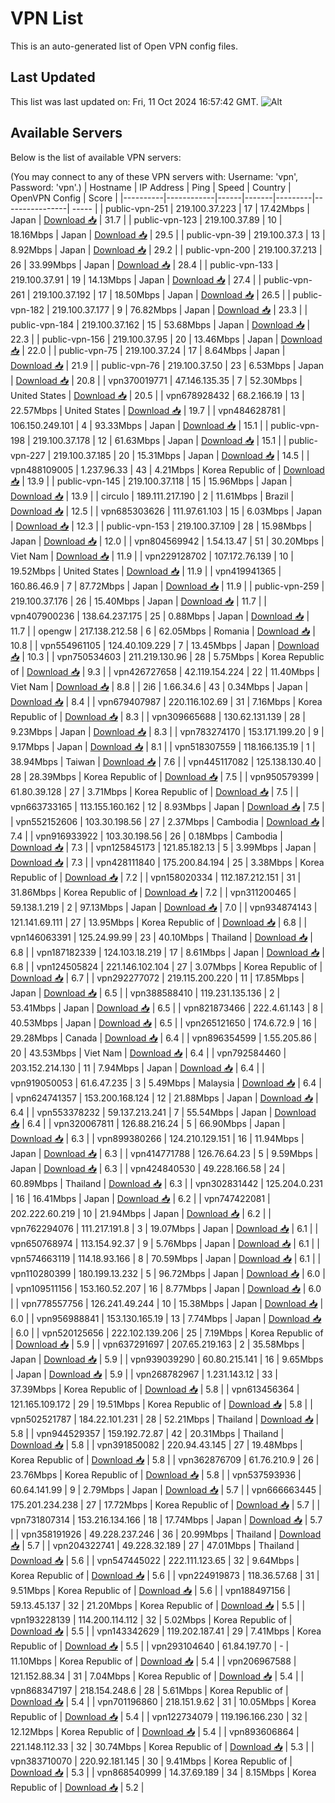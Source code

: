 # VPN List

This is an auto-generated list of Open VPN config files.

## Last Updated

This list was last updated on: Fri, 11 Oct 2024 16:57:42 GMT.
![Alt](https://repobeats.axiom.co/api/embed/186b98318ef1479477931607c1ad7d823f12451f.svg "Repobeats analytics image")

## Available Servers

Below is the list of available VPN servers:

(You may connect to any of these VPN servers with: Username: 'vpn', Password: 'vpn'.)
| Hostname | IP Address | Ping | Speed | Country | OpenVPN Config | Score |
|----------|------------|------|-------|---------|----------------| ----- |
| public-vpn-251 | 219.100.37.223 | 17 | 17.42Mbps | Japan | [Download 📥](./configs/server_0_JP.ovpn) | 31.7 |
| public-vpn-123 | 219.100.37.89 | 10 | 18.16Mbps | Japan | [Download 📥](./configs/server_1_JP.ovpn) | 29.5 |
| public-vpn-39 | 219.100.37.3 | 13 | 8.92Mbps | Japan | [Download 📥](./configs/server_2_JP.ovpn) | 29.2 |
| public-vpn-200 | 219.100.37.213 | 26 | 33.99Mbps | Japan | [Download 📥](./configs/server_3_JP.ovpn) | 28.4 |
| public-vpn-133 | 219.100.37.91 | 19 | 14.13Mbps | Japan | [Download 📥](./configs/server_4_JP.ovpn) | 27.4 |
| public-vpn-261 | 219.100.37.192 | 17 | 18.50Mbps | Japan | [Download 📥](./configs/server_5_JP.ovpn) | 26.5 |
| public-vpn-182 | 219.100.37.177 | 9 | 76.82Mbps | Japan | [Download 📥](./configs/server_6_JP.ovpn) | 23.3 |
| public-vpn-184 | 219.100.37.162 | 15 | 53.68Mbps | Japan | [Download 📥](./configs/server_7_JP.ovpn) | 22.3 |
| public-vpn-156 | 219.100.37.95 | 20 | 13.46Mbps | Japan | [Download 📥](./configs/server_8_JP.ovpn) | 22.0 |
| public-vpn-75 | 219.100.37.24 | 17 | 8.64Mbps | Japan | [Download 📥](./configs/server_9_JP.ovpn) | 21.9 |
| public-vpn-76 | 219.100.37.50 | 23 | 6.53Mbps | Japan | [Download 📥](./configs/server_10_JP.ovpn) | 20.8 |
| vpn370019771 | 47.146.135.35 | 7 | 52.30Mbps | United States | [Download 📥](./configs/server_11_US.ovpn) | 20.5 |
| vpn678928432 | 68.2.166.19 | 13 | 22.57Mbps | United States | [Download 📥](./configs/server_12_US.ovpn) | 19.7 |
| vpn484628781 | 106.150.249.101 | 4 | 93.33Mbps | Japan | [Download 📥](./configs/server_13_JP.ovpn) | 15.1 |
| public-vpn-198 | 219.100.37.178 | 12 | 61.63Mbps | Japan | [Download 📥](./configs/server_14_JP.ovpn) | 15.1 |
| public-vpn-227 | 219.100.37.185 | 20 | 15.31Mbps | Japan | [Download 📥](./configs/server_15_JP.ovpn) | 14.5 |
| vpn488109005 | 1.237.96.33 | 43 | 4.21Mbps | Korea Republic of | [Download 📥](./configs/server_16_KR.ovpn) | 13.9 |
| public-vpn-145 | 219.100.37.118 | 15 | 15.96Mbps | Japan | [Download 📥](./configs/server_17_JP.ovpn) | 13.9 |
| circulo | 189.111.217.190 | 2 | 11.61Mbps | Brazil | [Download 📥](./configs/server_18_BR.ovpn) | 12.5 |
| vpn685303626 | 111.97.61.103 | 15 | 6.03Mbps | Japan | [Download 📥](./configs/server_19_JP.ovpn) | 12.3 |
| public-vpn-153 | 219.100.37.109 | 28 | 15.98Mbps | Japan | [Download 📥](./configs/server_20_JP.ovpn) | 12.0 |
| vpn804569942 | 1.54.13.47 | 51 | 30.20Mbps | Viet Nam | [Download 📥](./configs/server_21_VN.ovpn) | 11.9 |
| vpn229128702 | 107.172.76.139 | 10 | 19.52Mbps | United States | [Download 📥](./configs/server_22_US.ovpn) | 11.9 |
| vpn419941365 | 160.86.46.9 | 7 | 87.72Mbps | Japan | [Download 📥](./configs/server_23_JP.ovpn) | 11.9 |
| public-vpn-259 | 219.100.37.176 | 26 | 15.40Mbps | Japan | [Download 📥](./configs/server_24_JP.ovpn) | 11.7 |
| vpn407900236 | 138.64.237.175 | 25 | 0.88Mbps | Japan | [Download 📥](./configs/server_25_JP.ovpn) | 11.7 |
| opengw | 217.138.212.58 | 6 | 62.05Mbps | Romania | [Download 📥](./configs/server_26_RO.ovpn) | 10.8 |
| vpn554961105 | 124.40.109.229 | 7 | 13.45Mbps | Japan | [Download 📥](./configs/server_27_JP.ovpn) | 10.3 |
| vpn750534603 | 211.219.130.96 | 28 | 5.75Mbps | Korea Republic of | [Download 📥](./configs/server_28_KR.ovpn) | 9.3 |
| vpn426727658 | 42.119.154.224 | 22 | 11.40Mbps | Viet Nam | [Download 📥](./configs/server_29_VN.ovpn) | 8.8 |
| 2i6 | 1.66.34.6 | 43 | 0.34Mbps | Japan | [Download 📥](./configs/server_30_JP.ovpn) | 8.4 |
| vpn679407987 | 220.116.102.69 | 31 | 7.16Mbps | Korea Republic of | [Download 📥](./configs/server_31_KR.ovpn) | 8.3 |
| vpn309665688 | 130.62.131.139 | 28 | 9.23Mbps | Japan | [Download 📥](./configs/server_32_JP.ovpn) | 8.3 |
| vpn783274170 | 153.171.199.20 | 9 | 9.17Mbps | Japan | [Download 📥](./configs/server_33_JP.ovpn) | 8.1 |
| vpn518307559 | 118.166.135.19 | 1 | 38.94Mbps | Taiwan | [Download 📥](./configs/server_34_TW.ovpn) | 7.6 |
| vpn445117082 | 125.138.130.40 | 28 | 28.39Mbps | Korea Republic of | [Download 📥](./configs/server_35_KR.ovpn) | 7.5 |
| vpn950579399 | 61.80.39.128 | 27 | 3.71Mbps | Korea Republic of | [Download 📥](./configs/server_36_KR.ovpn) | 7.5 |
| vpn663733165 | 113.155.160.162 | 12 | 8.93Mbps | Japan | [Download 📥](./configs/server_37_JP.ovpn) | 7.5 |
| vpn552152606 | 103.30.198.56 | 27 | 2.37Mbps | Cambodia | [Download 📥](./configs/server_38_KH.ovpn) | 7.4 |
| vpn916933922 | 103.30.198.56 | 26 | 0.18Mbps | Cambodia | [Download 📥](./configs/server_39_KH.ovpn) | 7.3 |
| vpn125845173 | 121.85.182.13 | 5 | 3.99Mbps | Japan | [Download 📥](./configs/server_40_JP.ovpn) | 7.3 |
| vpn428111840 | 175.200.84.194 | 25 | 3.38Mbps | Korea Republic of | [Download 📥](./configs/server_41_KR.ovpn) | 7.2 |
| vpn158020334 | 112.187.212.151 | 31 | 31.86Mbps | Korea Republic of | [Download 📥](./configs/server_42_KR.ovpn) | 7.2 |
| vpn311200465 | 59.138.1.219 | 2 | 97.13Mbps | Japan | [Download 📥](./configs/server_43_JP.ovpn) | 7.0 |
| vpn934874143 | 121.141.69.111 | 27 | 13.95Mbps | Korea Republic of | [Download 📥](./configs/server_44_KR.ovpn) | 6.8 |
| vpn146063391 | 125.24.99.99 | 23 | 40.10Mbps | Thailand | [Download 📥](./configs/server_45_TH.ovpn) | 6.8 |
| vpn187182339 | 124.103.18.219 | 17 | 8.61Mbps | Japan | [Download 📥](./configs/server_46_JP.ovpn) | 6.8 |
| vpn124505824 | 221.146.102.104 | 27 | 3.07Mbps | Korea Republic of | [Download 📥](./configs/server_47_KR.ovpn) | 6.7 |
| vpn292277072 | 219.115.200.220 | 11 | 17.85Mbps | Japan | [Download 📥](./configs/server_48_JP.ovpn) | 6.5 |
| vpn388588410 | 119.231.135.136 | 2 | 53.41Mbps | Japan | [Download 📥](./configs/server_49_JP.ovpn) | 6.5 |
| vpn821873466 | 222.4.61.143 | 8 | 40.53Mbps | Japan | [Download 📥](./configs/server_50_JP.ovpn) | 6.5 |
| vpn265121650 | 174.6.72.9 | 16 | 29.28Mbps | Canada | [Download 📥](./configs/server_51_CA.ovpn) | 6.4 |
| vpn896354599 | 1.55.205.86 | 20 | 43.53Mbps | Viet Nam | [Download 📥](./configs/server_52_VN.ovpn) | 6.4 |
| vpn792584460 | 203.152.214.130 | 11 | 7.94Mbps | Japan | [Download 📥](./configs/server_53_JP.ovpn) | 6.4 |
| vpn919050053 | 61.6.47.235 | 3 | 5.49Mbps | Malaysia | [Download 📥](./configs/server_54_MY.ovpn) | 6.4 |
| vpn624741357 | 153.200.168.124 | 12 | 21.88Mbps | Japan | [Download 📥](./configs/server_55_JP.ovpn) | 6.4 |
| vpn553378232 | 59.137.213.241 | 7 | 55.54Mbps | Japan | [Download 📥](./configs/server_56_JP.ovpn) | 6.4 |
| vpn320067811 | 126.88.216.24 | 5 | 66.90Mbps | Japan | [Download 📥](./configs/server_57_JP.ovpn) | 6.3 |
| vpn899380266 | 124.210.129.151 | 16 | 11.94Mbps | Japan | [Download 📥](./configs/server_58_JP.ovpn) | 6.3 |
| vpn414771788 | 126.76.64.23 | 5 | 9.59Mbps | Japan | [Download 📥](./configs/server_59_JP.ovpn) | 6.3 |
| vpn424840530 | 49.228.166.58 | 24 | 60.89Mbps | Thailand | [Download 📥](./configs/server_60_TH.ovpn) | 6.3 |
| vpn302831442 | 125.204.0.231 | 16 | 16.41Mbps | Japan | [Download 📥](./configs/server_61_JP.ovpn) | 6.2 |
| vpn747422081 | 202.222.60.219 | 10 | 21.94Mbps | Japan | [Download 📥](./configs/server_62_JP.ovpn) | 6.2 |
| vpn762294076 | 111.217.191.8 | 3 | 19.07Mbps | Japan | [Download 📥](./configs/server_63_JP.ovpn) | 6.1 |
| vpn650768974 | 113.154.92.37 | 9 | 5.76Mbps | Japan | [Download 📥](./configs/server_64_JP.ovpn) | 6.1 |
| vpn574663119 | 114.18.93.166 | 8 | 70.59Mbps | Japan | [Download 📥](./configs/server_65_JP.ovpn) | 6.1 |
| vpn110280399 | 180.199.13.232 | 5 | 96.72Mbps | Japan | [Download 📥](./configs/server_66_JP.ovpn) | 6.0 |
| vpn109511156 | 153.160.52.207 | 16 | 8.77Mbps | Japan | [Download 📥](./configs/server_67_JP.ovpn) | 6.0 |
| vpn778557756 | 126.241.49.244 | 10 | 15.38Mbps | Japan | [Download 📥](./configs/server_68_JP.ovpn) | 6.0 |
| vpn956988841 | 153.130.165.19 | 13 | 7.74Mbps | Japan | [Download 📥](./configs/server_69_JP.ovpn) | 6.0 |
| vpn520125656 | 222.102.139.206 | 25 | 7.19Mbps | Korea Republic of | [Download 📥](./configs/server_70_KR.ovpn) | 5.9 |
| vpn637291697 | 207.65.219.163 | 2 | 35.58Mbps | Japan | [Download 📥](./configs/server_71_JP.ovpn) | 5.9 |
| vpn939039290 | 60.80.215.141 | 16 | 9.65Mbps | Japan | [Download 📥](./configs/server_72_JP.ovpn) | 5.9 |
| vpn268782967 | 1.231.143.12 | 33 | 37.39Mbps | Korea Republic of | [Download 📥](./configs/server_73_KR.ovpn) | 5.8 |
| vpn613456364 | 121.165.109.172 | 29 | 19.51Mbps | Korea Republic of | [Download 📥](./configs/server_74_KR.ovpn) | 5.8 |
| vpn502521787 | 184.22.101.231 | 28 | 52.21Mbps | Thailand | [Download 📥](./configs/server_75_TH.ovpn) | 5.8 |
| vpn944529357 | 159.192.72.87 | 42 | 20.31Mbps | Thailand | [Download 📥](./configs/server_76_TH.ovpn) | 5.8 |
| vpn391850082 | 220.94.43.145 | 27 | 19.48Mbps | Korea Republic of | [Download 📥](./configs/server_77_KR.ovpn) | 5.8 |
| vpn362876709 | 61.76.210.9 | 26 | 23.76Mbps | Korea Republic of | [Download 📥](./configs/server_78_KR.ovpn) | 5.8 |
| vpn537593936 | 60.64.141.99 | 9 | 2.79Mbps | Japan | [Download 📥](./configs/server_79_JP.ovpn) | 5.7 |
| vpn666663445 | 175.201.234.238 | 27 | 17.72Mbps | Korea Republic of | [Download 📥](./configs/server_80_KR.ovpn) | 5.7 |
| vpn731807314 | 153.216.134.166 | 18 | 17.74Mbps | Japan | [Download 📥](./configs/server_81_JP.ovpn) | 5.7 |
| vpn358191926 | 49.228.237.246 | 36 | 20.99Mbps | Thailand | [Download 📥](./configs/server_82_TH.ovpn) | 5.7 |
| vpn204322741 | 49.228.32.189 | 27 | 47.01Mbps | Thailand | [Download 📥](./configs/server_83_TH.ovpn) | 5.6 |
| vpn547445022 | 222.111.123.65 | 32 | 9.64Mbps | Korea Republic of | [Download 📥](./configs/server_84_KR.ovpn) | 5.6 |
| vpn224919873 | 118.36.57.68 | 31 | 9.51Mbps | Korea Republic of | [Download 📥](./configs/server_85_KR.ovpn) | 5.6 |
| vpn188497156 | 59.13.45.137 | 32 | 21.20Mbps | Korea Republic of | [Download 📥](./configs/server_86_KR.ovpn) | 5.5 |
| vpn193228139 | 114.200.114.112 | 32 | 5.02Mbps | Korea Republic of | [Download 📥](./configs/server_87_KR.ovpn) | 5.5 |
| vpn143342629 | 119.202.187.41 | 29 | 7.41Mbps | Korea Republic of | [Download 📥](./configs/server_88_KR.ovpn) | 5.5 |
| vpn293104640 | 61.84.197.70 | - | 11.10Mbps | Korea Republic of | [Download 📥](./configs/server_89_KR.ovpn) | 5.4 |
| vpn206967588 | 121.152.88.34 | 31 | 7.04Mbps | Korea Republic of | [Download 📥](./configs/server_90_KR.ovpn) | 5.4 |
| vpn868347197 | 218.154.248.6 | 28 | 5.61Mbps | Korea Republic of | [Download 📥](./configs/server_91_KR.ovpn) | 5.4 |
| vpn701196860 | 218.151.9.62 | 31 | 10.05Mbps | Korea Republic of | [Download 📥](./configs/server_92_KR.ovpn) | 5.4 |
| vpn122734079 | 119.196.166.230 | 32 | 12.12Mbps | Korea Republic of | [Download 📥](./configs/server_93_KR.ovpn) | 5.4 |
| vpn893606864 | 221.148.112.33 | 32 | 30.74Mbps | Korea Republic of | [Download 📥](./configs/server_94_KR.ovpn) | 5.3 |
| vpn383710070 | 220.92.181.145 | 30 | 9.41Mbps | Korea Republic of | [Download 📥](./configs/server_95_KR.ovpn) | 5.3 |
| vpn868540999 | 14.37.69.189 | 34 | 8.15Mbps | Korea Republic of | [Download 📥](./configs/server_96_KR.ovpn) | 5.2 |
